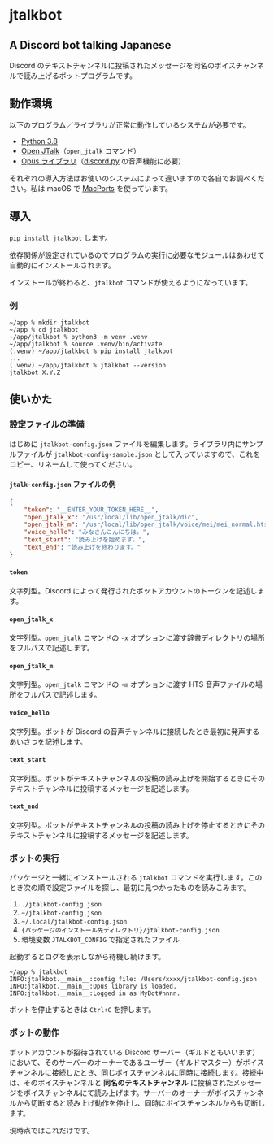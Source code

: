 # jtalkbot

## A Discord bot talking Japanese

Discord のテキストチャンネルに投稿されたメッセージを同名のボイスチャンネルで読み上げるボットプログラムです。


## 動作環境

以下のプログラム／ライブラリが正常に動作しているシステムが必要です。

- [Python 3.8](https://www.python.org "Welcome to Python.org")
- [Open JTalk](http://open-jtalk.sourceforge.net "Open JTalk")（`open_jtalk` コマンド）
- [Opus ライブラリ](https://opus-codec.org "Opus Codec")（[discord.py](https://pypi.org/project/discord.py/ "discord.py · PyPI") の音声機能に必要）

それぞれの導入方法はお使いのシステムによって違いますので各自でお調べください。私は macOS で [MacPorts](https://www.macports.org "The MacPorts Project -- Home") を使っています。

## 導入

`pip install jtalkbot` します。

依存関係が設定されているのでプログラムの実行に必要なモジュールはあわせて自動的にインストールされます。

インストールが終わると、`jtalkbot` コマンドが使えるようになっています。

### 例

    ~/app % mkdir jtalkbot
    ~/app % cd jtalkbot
    ~/app/jtalkbot % python3 -m venv .venv
    ~/app/jtalkbot % source .venv/bin/activate
    (.venv) ~/app/jtalkbot % pip install jtalkbot
    ...
    (.venv) ~/app/jtalkbot % jtalkbot --version
    jtalkbot X.Y.Z

## 使いかた

### 設定ファイルの準備

はじめに `jtalkbot-config.json` ファイルを編集します。ライブラリ内にサンプルファイルが `jtalkbot-config-sample.json` として入っていますので、これをコピー、リネームして使ってください。

#### `jtalk-config.json` ファイルの例

```JSON
{
    "token": "__ENTER_YOUR_TOKEN_HERE__",
    "open_jtalk_x": "/usr/local/lib/open_jtalk/dic",
    "open_jtalk_m": "/usr/local/lib/open_jtalk/voice/mei/mei_normal.htsvoice",
    "voice_hello": "みなさんこんにちは。",
    "text_start": "読み上げを始めます。",
    "text_end": "読み上げを終わります。"
}
```

#### `token`

文字列型。Discord によって発行されたボットアカウントのトークンを記述します。

#### `open_jtalk_x`

文字列型。`open_jtalk` コマンドの `-x` オプションに渡す辞書ディレクトリの場所をフルパスで記述します。

#### `open_jtalk_m`

文字列型。`open_jtalk` コマンドの `-m` オプションに渡す HTS 音声ファイルの場所をフルパスで記述します。

#### `voice_hello`

文字列型。ボットが Discord の音声チャンネルに接続したとき最初に発声するあいさつを記述します。

#### `text_start`

文字列型。ボットがテキストチャンネルの投稿の読み上げを開始するときにそのテキストチャンネルに投稿するメッセージを記述します。

#### `text_end`

文字列型。ボットがテキストチャンネルの投稿の読み上げを停止するときにそのテキストチャンネルに投稿するメッセージを記述します。

### ボットの実行

パッケージと一緒にインストールされる `jtalkbot` コマンドを実行します。このとき次の順で設定ファイルを探し、最初に見つかったものを読みこみます。

1. `./jtalkbot-config.json`
2. `~/jtalkbot-config.json`
2. `~/.local/jtalkbot-config.json`
3. `{パッケージのインストール先ディレクトリ}/jtalkbot-config.json`
4. 環境変数 `JTALKBOT_CONFIG` で指定されたファイル

起動するとログを表示しながら待機し続けます。

```
~/app % jtalkbot
INFO:jtalkbot.__main__:config file: /Users/xxxx/jtalkbot-config.json
INFO:jtalkbot.__main__:Opus library is loaded.
INFO:jtalkbot.__main__:Logged in as MyBot#nnnn.
```

ボットを停止するときは `Ctrl+C` を押します。

### ボットの動作

ボットアカウントが招待されている Discord サーバー（ギルドともいいます）において、そのサーバーのオーナーであるユーザー（ギルドマスター）がボイスチャンネルに接続したとき、同じボイスチャンネルに同時に接続します。接続中は、そのボイスチャンネルと __同名のテキストチャンネル__ に投稿されたメッセージをボイスチャンネルにて読み上げます。サーバーのオーナーがボイスチャンネルから切断すると読み上げ動作を停止し、同時にボイスチャンネルからも切断します。

現時点ではこれだけです。
